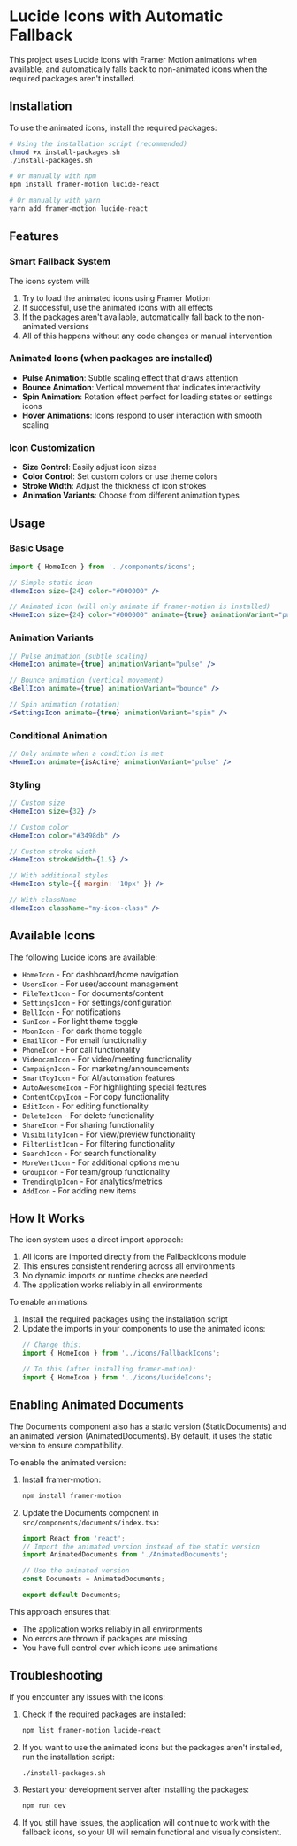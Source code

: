 # Lucide Icons with Automatic Fallback

This project uses Lucide icons with Framer Motion animations when available, and automatically falls back to non-animated icons when the required packages aren't installed.

## Installation

To use the animated icons, install the required packages:

```bash
# Using the installation script (recommended)
chmod +x install-packages.sh
./install-packages.sh

# Or manually with npm
npm install framer-motion lucide-react

# Or manually with yarn
yarn add framer-motion lucide-react
```

## Features

### Smart Fallback System

The icons system will:
1. Try to load the animated icons using Framer Motion
2. If successful, use the animated icons with all effects
3. If the packages aren't available, automatically fall back to the non-animated versions
4. All of this happens without any code changes or manual intervention

### Animated Icons (when packages are installed)

- **Pulse Animation**: Subtle scaling effect that draws attention
- **Bounce Animation**: Vertical movement that indicates interactivity
- **Spin Animation**: Rotation effect perfect for loading states or settings icons
- **Hover Animations**: Icons respond to user interaction with smooth scaling

### Icon Customization

- **Size Control**: Easily adjust icon sizes
- **Color Control**: Set custom colors or use theme colors
- **Stroke Width**: Adjust the thickness of icon strokes
- **Animation Variants**: Choose from different animation types

## Usage

### Basic Usage

```jsx
import { HomeIcon } from '../components/icons';

// Simple static icon
<HomeIcon size={24} color="#000000" />

// Animated icon (will only animate if framer-motion is installed)
<HomeIcon size={24} color="#000000" animate={true} animationVariant="pulse" />
```

### Animation Variants

```jsx
// Pulse animation (subtle scaling)
<HomeIcon animate={true} animationVariant="pulse" />

// Bounce animation (vertical movement)
<BellIcon animate={true} animationVariant="bounce" />

// Spin animation (rotation)
<SettingsIcon animate={true} animationVariant="spin" />
```

### Conditional Animation

```jsx
// Only animate when a condition is met
<HomeIcon animate={isActive} animationVariant="pulse" />
```

### Styling

```jsx
// Custom size
<HomeIcon size={32} />

// Custom color
<HomeIcon color="#3498db" />

// Custom stroke width
<HomeIcon strokeWidth={1.5} />

// With additional styles
<HomeIcon style={{ margin: '10px' }} />

// With className
<HomeIcon className="my-icon-class" />
```

## Available Icons

The following Lucide icons are available:

- `HomeIcon` - For dashboard/home navigation
- `UsersIcon` - For user/account management
- `FileTextIcon` - For documents/content
- `SettingsIcon` - For settings/configuration
- `BellIcon` - For notifications
- `SunIcon` - For light theme toggle
- `MoonIcon` - For dark theme toggle
- `EmailIcon` - For email functionality
- `PhoneIcon` - For call functionality
- `VideocamIcon` - For video/meeting functionality
- `CampaignIcon` - For marketing/announcements
- `SmartToyIcon` - For AI/automation features
- `AutoAwesomeIcon` - For highlighting special features
- `ContentCopyIcon` - For copy functionality
- `EditIcon` - For editing functionality
- `DeleteIcon` - For delete functionality
- `ShareIcon` - For sharing functionality
- `VisibilityIcon` - For view/preview functionality
- `FilterListIcon` - For filtering functionality
- `SearchIcon` - For search functionality
- `MoreVertIcon` - For additional options menu
- `GroupIcon` - For team/group functionality
- `TrendingUpIcon` - For analytics/metrics
- `AddIcon` - For adding new items

## How It Works

The icon system uses a direct import approach:

1. All icons are imported directly from the FallbackIcons module
2. This ensures consistent rendering across all environments
3. No dynamic imports or runtime checks are needed
4. The application works reliably in all environments

To enable animations:

1. Install the required packages using the installation script
2. Update the imports in your components to use the animated icons:
   ```jsx
   // Change this:
   import { HomeIcon } from '../icons/FallbackIcons';

   // To this (after installing framer-motion):
   import { HomeIcon } from '../icons/LucideIcons';
   ```

## Enabling Animated Documents

The Documents component also has a static version (StaticDocuments) and an animated version (AnimatedDocuments). By default, it uses the static version to ensure compatibility.

To enable the animated version:

1. Install framer-motion:
   ```bash
   npm install framer-motion
   ```

2. Update the Documents component in `src/components/documents/index.tsx`:
   ```jsx
   import React from 'react';
   // Import the animated version instead of the static version
   import AnimatedDocuments from './AnimatedDocuments';

   // Use the animated version
   const Documents = AnimatedDocuments;

   export default Documents;
   ```

This approach ensures that:
- The application works reliably in all environments
- No errors are thrown if packages are missing
- You have full control over which icons use animations

## Troubleshooting

If you encounter any issues with the icons:

1. Check if the required packages are installed:
   ```bash
   npm list framer-motion lucide-react
   ```

2. If you want to use the animated icons but the packages aren't installed, run the installation script:
   ```bash
   ./install-packages.sh
   ```

3. Restart your development server after installing the packages:
   ```bash
   npm run dev
   ```

4. If you still have issues, the application will continue to work with the fallback icons, so your UI will remain functional and visually consistent.